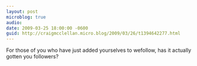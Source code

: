 ```yaml
---
layout: post
microblog: true
audio: 
date: 2009-03-25 18:00:00 -0600
guid: http://craigmcclellan.micro.blog/2009/03/26/t1394642277.html
---
```

For those of you who have just added yourselves to wefollow, has it actually gotten you followers?

